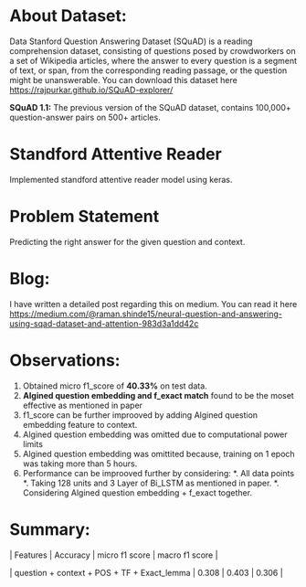# About Dataset:
Data Stanford Question Answering Dataset (SQuAD) is a reading comprehension dataset, consisting of questions posed by crowdworkers on a set of Wikipedia articles, where the answer to every question is a segment of text, or span, from the corresponding reading passage, or the question might be unanswerable. You can download this dataset here https://rajpurkar.github.io/SQuAD-explorer/

**SQuAD 1.1:** The previous version of the SQuAD dataset, contains 100,000+ question-answer pairs on 500+ articles.

# Standford Attentive Reader
Implemented standford attentive reader model using keras.

# Problem Statement
Predicting the right answer for the given question and context.

# Blog:
I have written a detailed post regarding this on medium. You can read it here https://medium.com/@raman.shinde15/neural-question-and-answering-using-sqad-dataset-and-attention-983d3a1dd42c


# Observations:
1. Obtained micro f1_score of **40.33%** on test data.
2. **Algined question embedding and f_exact match** found to be the moset effective as mentioned in paper
3. f1_score can be further improoved by adding Algined question embedding feature to context.
4. Algined question embedding was omitted due to computational power limits
5. Algined question embedding was omittited because, training on 1 epoch was taking more than 5 hours.
6. Performance can be improoved further by considering:
  *. All data points
  *. Taking 128 units and 3 Layer of Bi_LSTM as mentioned in paper.
  *. Considering Algined question embedding + f_exact together.

# Summary:
 
 |                   Features                  | Accuracy | micro f1 score | macro f1 score |
 
 | question + context + POS + TF + Exact_lemma |  0.308   |     0.403      |     0.306      |
 
